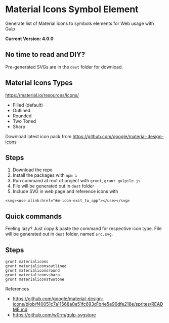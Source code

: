 # Material Icons Symbol Element
Generate list of Material Icons to symbols elements for Web usage with Gulp

**Current Version: 4.0.0**

## No time to read and DIY?
Pre-generated SVGs are in the `dest` folder for download.

## Material Icons Types
https://material.io/resources/icons/

 - Filled (default)
 - Outlined
 - Rounded
 - Two Toned
 - Sharp

Download latest icon pack from https://github.com/google/material-design-icons

## Steps

 1. Download the repo
 2. Install the packages with `npm i`
 3. Run command at root of project with `grunt`, `grunt gulpile.js`
 4. File will be generated out in `dest` folder
 5. Include SVG in web page and reference icons with 
 
 `<svg><use xlink:href="#m-icon-exit_to_app"></use></svg>`

## Quick commands

Feeling lazy? Just copy & paste the command for respective icon type. File will be generated out in `dest` folder, named `src.svg`.

## Steps

    grunt materialicons
    grunt materialiconsoutlined
    grunt materialiconsround
    grunt materialiconssharp
    grunt materialiconstwotone
    
References

 - https://github.com/google/material-design-icons/blob/f40051c7a11568a0e51fc693d1b4e5e96dfe218e/sprites/README.md
 - https://github.com/w0rm/gulp-svgstore
